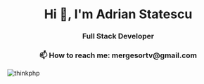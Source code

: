 <h1 align="center">Hi 👋, I'm Adrian Statescu</h1>
<h3 align="center">Full Stack Developer</h3>
<h3 align="center"> 📫 How to reach me: mergesortv@gmail.com</h3>
<p align="left"> <img src="https://komarev.com/ghpvc/?username=thinkphp" alt="thinkphp" /> </p>

<!--
**thinkphp/thinkphp** is a ✨ _special_ ✨ repository because its `README.md` (this file) appears on your GitHub profile.

Here are some ideas to get you started:

- 🔭 I’m currently working on ...
- 🌱 I’m currently learning ...
- 👯 I’m looking to collaborate on ...
- 🤔 I’m looking for help with ...
- 💬 Ask me about ...
- 📫 How to reach me: ...
- 😄 Pronouns: ...
- ⚡ Fun fact: ...
-->
